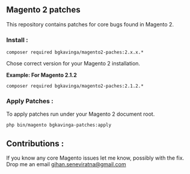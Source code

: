 ## Magento 2 patches
This repository contains patches for core bugs found in Magento 2.

###  Install :
```composer required bgkavinga/magento2-paches:2.x.x.*```

Chose correct version for your Magento 2 installation.

**Example: For Magento 2.1.2**

```composer required bgkavinga/magento2-paches:2.1.2.*```
 
### Apply Patches :

To apply patches run under your Magento 2 document root.

``php bin/magento bgkavinga-patches:apply``

## Contributions :
If you know any core Magento issues let me know, possibly with the fix. Drop me an email gihan.seneviratna@gmail.com